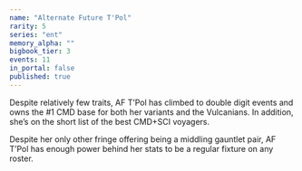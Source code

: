```yaml
---
name: "Alternate Future T'Pol"
rarity: 5
series: "ent"
memory_alpha: ""
bigbook_tier: 3
events: 11
in_portal: false
published: true
---
```


Despite relatively few traits, AF T’Pol has climbed to double digit events and owns the #1 CMD base for both her variants and the Vulcanians. In addition, she’s on the short list of the best CMD+SCI voyagers.

Despite her only other fringe offering being a middling gauntlet pair, AF T’Pol has enough power behind her stats to be a regular fixture on any roster.
